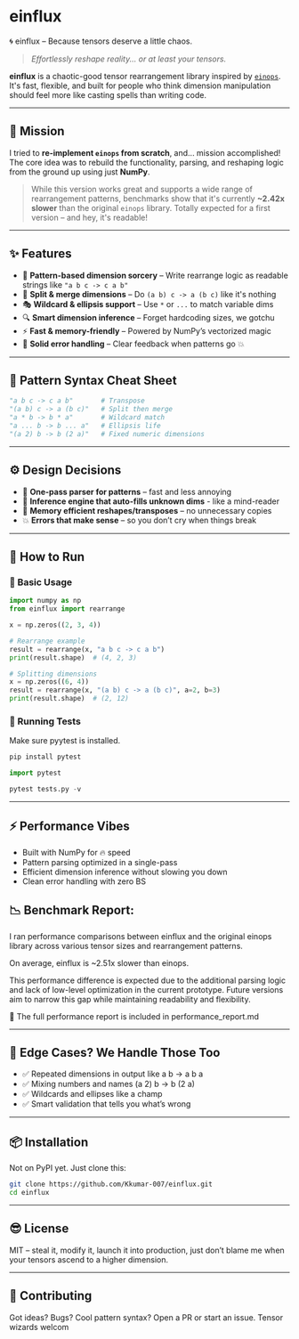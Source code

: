 # einflux
🌀 einflux – Because tensors deserve a little chaos.

> _Effortlessly reshape reality... or at least your tensors._

**einflux** is a chaotic-good tensor rearrangement library inspired by [`einops`](https://github.com/arogozhnikov/einops). It's fast, flexible, and built for people who think dimension manipulation should feel more like casting spells than writing code.

---

## 🚀 Mission

I tried to **re-implement `einops` from scratch**, and... mission accomplished!  
The core idea was to rebuild the functionality, parsing, and reshaping logic from the ground up using just **NumPy**.

> While this version works great and supports a wide range of rearrangement patterns, benchmarks show that it's currently **~2.42x slower** than the original `einops` library. Totally expected for a first version – and hey, it's readable!

---

## ✨ Features

- 🔁 **Pattern-based dimension sorcery** – Write rearrange logic as readable strings like `"a b c -> c a b"`
- 🧩 **Split & merge dimensions** – Do `(a b) c -> a (b c)` like it's nothing
- 🎭 **Wildcard & ellipsis support** – Use `*` or `...` to match variable dims
- 🔍 **Smart dimension inference** – Forget hardcoding sizes, we gotchu
- ⚡ **Fast & memory-friendly** – Powered by NumPy’s vectorized magic
- 🧼 **Solid error handling** – Clear feedback when patterns go 💥

---

## 🧠 Pattern Syntax Cheat Sheet

```python
"a b c -> c a b"       # Transpose
"(a b) c -> a (b c)"   # Split then merge
"a * b -> b * a"       # Wildcard match
"a ... b -> b ... a"   # Ellipsis life
"(a 2) b -> b (2 a)"   # Fixed numeric dimensions
```

---

## ⚙️ Design Decisions

- 🚀 **One-pass parser for patterns** – fast and less annoying
- 🧠 **Inference engine that auto-fills unknown dims** - like a mind-reader
- 🧽 **Memory efficient reshapes/transposes** – no unnecessary copies
- 💥 **Errors that make sense** – so you don’t cry when things break

---

## 🧪 How to Run
### 🧬 Basic Usage
```python
import numpy as np
from einflux import rearrange

x = np.zeros((2, 3, 4))

# Rearrange example
result = rearrange(x, "a b c -> c a b")
print(result.shape)  # (4, 2, 3)

# Splitting dimensions
x = np.zeros((6, 4))
result = rearrange(x, "(a b) c -> a (b c)", a=2, b=3)
print(result.shape)  # (2, 12)
```

### 🧪 Running Tests
Make sure pyytest is installed.
```bash
pip install pytest
```

```python
import pytest

pytest tests.py -v
```

---

## ⚡ Performance Vibes
- Built with NumPy for 🔥 speed
- Pattern parsing optimized in a single-pass
- Efficient dimension inference without slowing you down
- Clean error handling with zero BS

## 📉 Benchmark Report:
I ran performance comparisons between einflux and the original einops library across various tensor sizes and rearrangement patterns.

On average, einflux is ~2.51x slower than einops.

This performance difference is expected due to the additional parsing logic and lack of low-level optimization in the current prototype. Future versions aim to narrow this gap while maintaining readability and flexibility.

📝 The full performance report is included in performance_report.md

---

## 🧵 Edge Cases? We Handle Those Too
- ✅ Repeated dimensions in output like a b -> a b a
- ✅ Mixing numbers and names (a 2) b -> b (2 a)
- ✅ Wildcards and ellipses like a champ
- ✅ Smart validation that tells you what’s wrong

---

## 📦 Installation
Not on PyPI yet. Just clone this:

```bash
git clone https://github.com/Kkumar-007/einflux.git
cd einflux
```

---

## 😎 License
MIT – steal it, modify it, launch it into production, just don’t blame me when your tensors ascend to a higher dimension.

---

## 💬 Contributing
Got ideas? Bugs? Cool pattern syntax? Open a PR or start an issue. Tensor wizards welcom
